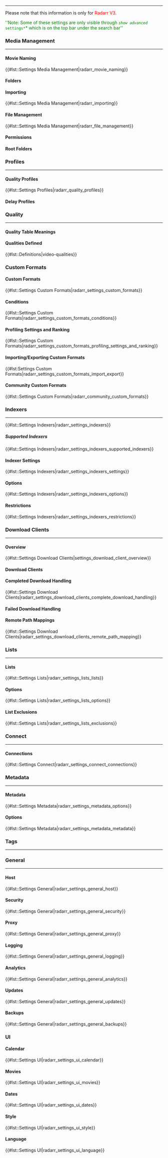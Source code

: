 ------------------------------------------------------------------------

Please note that this information is only for
<span style="color:#ff0000">Radarr V3</span>.

<span style="color:#008000">\'\'Note: Some of these settings are only
visible through *<code>show advanced* settings*</code>* which is on the
top bar under the search bar\'\'</span>

### Media Management

------------------------------------------------------------------------

#### Movie Naming

{{\#lst::Settings Media Management\|radarr\_movie\_naming}}

#### Folders

#### Importing

{{\#lst::Settings Media Management\|radarr\_importing}}

#### File Management

{{\#lst::Settings Media Management\|radarr\_file\_management}}

#### Permissions

#### Root Folders

### Profiles

------------------------------------------------------------------------

#### Quality Profiles

{{\#lst::Settings Profiles\|radarr\_quality\_profiles}}

#### Delay Profiles

### Quality

------------------------------------------------------------------------

#### Quality Table Meanings

#### Qualities Defined

{{\#lst::Definitions\|video-qualities}}

### Custom Formats

#### Custom Formats

{{\#lst::Settings Custom Formats\|radarr\_settings\_custom\_formats}}

#### Conditions

{{\#lst::Settings Custom
Formats\|radarr\_settings\_custom\_formats\_conditions}}

#### Profiling Settings and Ranking

{{\#lst::Settings Custom
Formats\|radarr\_settings\_custom\_formats\_profiling\_settings\_and\_ranking}}

#### Importing/Exporting Custom Formats

{{\#lst:Settings Custom
Formats\|radarr\_settings\_custom\_formats\_import\_export}}

#### Community Custom Formats

{{\#lst::Settings Custom Formats\|radarr\_community\_custom\_formats}}

### Indexers

------------------------------------------------------------------------

{{\#lst::Settings Indexers\|radarr\_settings\_indexers}}

##### Supported Indexers

{{\#lst::Settings
Indexers\|radarr\_settings\_indexers\_supported\_indexers}}

#### Indexer Settings

{{\#lst::Settings Indexers\|radarr\_settings\_indexers\_settings}}

#### Options

{{\#lst::Settings Indexers\|radarr\_settings\_indexers\_options}}

#### Restrictions

{{\#lst::Settings Indexers\|radarr\_settings\_indexers\_restrictions}}

### Download Clients

------------------------------------------------------------------------

#### Overview

{{\#lst::Settings Download
Clients\|settings\_download\_client\_overview}}

#### Download Clients

#### Completed Download Handling

{{\#lst::Settings Download
Clients\|radarr\_settings\_download\_clients\_complete\_download\_handling}}

#### Failed Download Handling

#### Remote Path Mappings

{{\#lst::Settings Download
Clients\|radarr\_settings\_download\_clients\_remote\_path\_mapping}}

### Lists

------------------------------------------------------------------------

#### Lists

{{\#lst::Settings Lists\|radarr\_settings\_lists\_lists}}

#### Options

{{\#lst::Settings Lists\|radarr\_settings\_lists\_options}}

#### List Exclusions

{{\#lst::Settings Lists\|radarr\_settings\_lists\_exclusions}}

### Connect

------------------------------------------------------------------------

#### Connections

{{\#lst::Settings Connect\|radarr\_settings\_connect\_connections}}

### Metadata

------------------------------------------------------------------------

#### Metadata

{{\#lst::Settings Metadata\|radarr\_settings\_metadata\_options}}

#### Options

{{\#lst::Settings Metadata\|radarr\_settings\_metadata\_metadata}}

### Tags

------------------------------------------------------------------------

### General

------------------------------------------------------------------------

#### Host

{{\#lst::Settings General\|radarr\_settings\_general\_host}}

#### Security

{{\#lst::Settings General\|radarr\_settings\_general\_security}}

#### Proxy

{{\#lst::Settings General\|radarr\_settings\_general\_proxy}}

#### Logging

{{\#lst::Settings General\|radarr\_settings\_general\_logging}}

#### Analytics

{{\#lst::Settings General\|radarr\_settings\_general\_analytics}}

#### Updates

{{\#lst::Settings General\|radarr\_settings\_general\_updates}}

#### Backups

{{\#lst::Settings General\|radarr\_settings\_general\_backups}}

### UI

#### Calendar

{{\#lst::Settings UI\|radarr\_settings\_ui\_calendar}}

#### Movies

{{\#lst::Settings UI\|radarr\_settings\_ui\_movies}}

#### Dates

{{\#lst::Settings UI\|radarr\_settings\_ui\_dates}}

#### Style

{{\#lst::Settings UI\|radarr\_settings\_ui\_style}}

#### Language

{{\#lst::Settings UI\|radarr\_settings\_ui\_language}}
